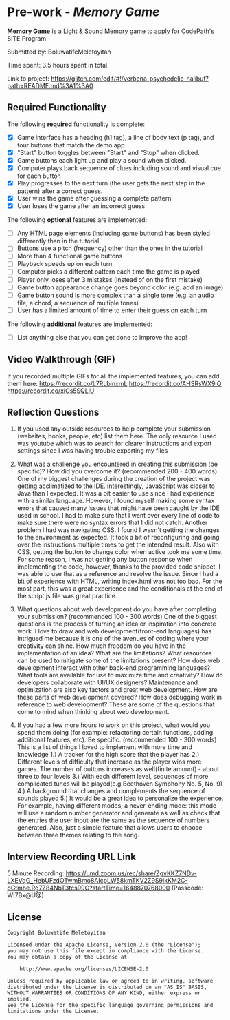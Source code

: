 # Pre-work - *Memory Game*

**Memory Game** is a Light & Sound Memory game to apply for CodePath's SITE Program. 

Submitted by: BoluwatifeMeletoyitan

Time spent: 3.5 hours spent in total

Link to project: https://glitch.com/edit/#!/verbena-psychedelic-halibut?path=README.md%3A1%3A0

## Required Functionality

The following **required** functionality is complete:

* [x] Game interface has a heading (h1 tag), a line of body text (p tag), and four buttons that match the demo app
* [x] "Start" button toggles between "Start" and "Stop" when clicked. 
* [x] Game buttons each light up and play a sound when clicked. 
* [x] Computer plays back sequence of clues including sound and visual cue for each button
* [x] Play progresses to the next turn (the user gets the next step in the pattern) after a correct guess. 
* [x] User wins the game after guessing a complete pattern
* [x] User loses the game after an incorrect guess

The following **optional** features are implemented:

* [ ] Any HTML page elements (including game buttons) has been styled differently than in the tutorial
* [ ] Buttons use a pitch (frequency) other than the ones in the tutorial
* [ ] More than 4 functional game buttons
* [ ] Playback speeds up on each turn
* [ ] Computer picks a different pattern each time the game is played
* [ ] Player only loses after 3 mistakes (instead of on the first mistake)
* [ ] Game button appearance change goes beyond color (e.g. add an image)
* [ ] Game button sound is more complex than a single tone (e.g. an audio file, a chord, a sequence of multiple tones)
* [ ] User has a limited amount of time to enter their guess on each turn

The following **additional** features are implemented:

- [ ] List anything else that you can get done to improve the app!

## Video Walkthrough (GIF)

If you recorded multiple GIFs for all the implemented features, you can add them here:
https://recordit.co/L7RLbinxmL
https://recordit.co/AHSRsWX9IQ
https://recordit.co/xiOs5SQLlU


## Reflection Questions
1. If you used any outside resources to help complete your submission (websites, books, people, etc) list them here. 
    The only resource I used was youtube which was to search for clearer instructions and export settings         since I was having trouble exporting my files

2. What was a challenge you encountered in creating this submission (be specific)? How did you overcome it? (recommended 200 - 400 words) 
    One of my biggest challenges during the creation of the project was getting acclimatized to the IDE.
Interestingly, JavaScript was closer to Java than I expected. It was a bit easier to use since I had experience with a similar language. However, I found myself making some syntax errors that caused many issues that might have been caught by the IDE used in school. I had to make sure that I went over every line of code to make sure there were no syntax errors that I did not catch. Another problem I had was navigating CSS. I found I wasn't getting the changes to the environment as expected. It took a bit of reconfiguring and going over the instructions multiple times to get the intended result. Also with CSS,  getting the button to change color when active took me some time. For some reason, I was not getting any button response when implementing the code, however, thanks to the provided code snippet, I was able to use that as a reference and resolve the issue. Since I had a bit of experience with HTML, writing index.html was not too bad. For the most part, this was a great experience and the conditionals at the end of the script.js file was great practice.
    

3. What questions about web development do you have after completing your submission? (recommended 100 - 300 words) 
     One of the biggest questions is the process of turning an idea or inspiration into concrete work. I love to draw and web development(front-end languages) has intrigued me because it is one of the avenues of coding where your creativity can shine. How much freedom do you have in the implementation of an idea? What are the limitations? What resources can be used to mitigate some of the limitations present? How does web development interact with other back-end programming languages? What tools are available for use to maximize time and creativity? How do developers collaborate with UI/UX designers? Maintenance and optimization are also key factors and great web development. How are these parts of web development covered? How does debugging work in reference to web development?  These are some of the questions that come to mind when thinking about web development.

4. If you had a few more hours to work on this project, what would you spend them doing (for example: refactoring certain functions, adding additional features, etc). Be specific. (recommended 100 - 300 words) 
This is a list of things I loved to implement with more time and knowledge
    1.) A tracker for the high score that the player has
    2.) Different levels of difficulty that increase as the player wins more games. The number of buttons increases as well(finite amount) - about three to four levels
    3.) With each different level, sequences of more complicated tunes will be played(e.g Beethoven Symphony No. 5, No. 9)
    4.) A background that changes and complements the sequence of sounds played
    5.) It would be a great idea to personalize the experience. For example, having different modes, a never-ending mode: this mode will use a random number generator and generate as well as check that the entries the user input are the same as the sequence of numbers generated. Also, just a simple feature that allows users to choose between three themes relating to the song. 
    



## Interview Recording URL Link

5 Minute Recording: https://umd.zoom.us/rec/share/ZgvKKZ7NDv-LXEVqG_HebUFzdOTwmBmo8AIcpLW58kmTKV2Z9S9IkKM2C-oGtmhe.Rg7Z84NbT3tcs99O?startTime=1648870768000 (Passcode: W!7Bx@U@)


## License

    Copyright Boluwatife Meletoyitan

    Licensed under the Apache License, Version 2.0 (the "License");
    you may not use this file except in compliance with the License.
    You may obtain a copy of the License at

        http://www.apache.org/licenses/LICENSE-2.0

    Unless required by applicable law or agreed to in writing, software
    distributed under the License is distributed on an "AS IS" BASIS,
    WITHOUT WARRANTIES OR CONDITIONS OF ANY KIND, either express or implied.
    See the License for the specific language governing permissions and
    limitations under the License.
